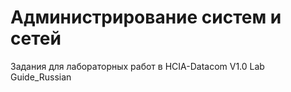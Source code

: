# Администрирование систем и сетей
Задания для лабораторных работ в HCIA-Datacom V1.0 Lab Guide_Russian
